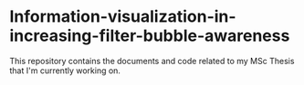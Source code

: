 # Information-visualization-in-increasing-filter-bubble-awareness
This repository contains the documents and code related to my MSc Thesis that I'm currently working on. 

